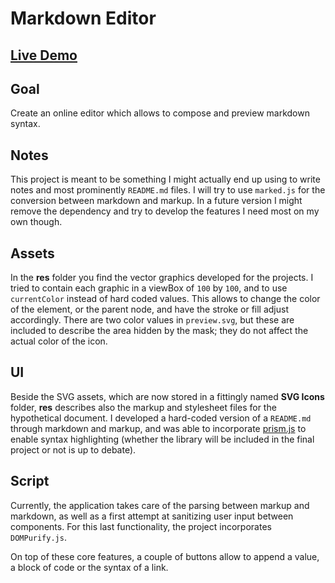 # Markdown Editor

## [Live Demo](https://codepen.io/borntofrappe/full/VwwyGzR)

## Goal

Create an online editor which allows to compose and preview markdown syntax.

## Notes

This project is meant to be something I might actually end up using to write notes and most prominently `README.md` files. I will try to use `marked.js` for the conversion between markdown and markup. In a future version I might remove the dependency and try to develop the features I need most on my own though.

## Assets

In the **res** folder you find the vector graphics developed for the projects. I tried to contain each graphic in a viewBox of `100` by `100`, and to use `currentColor` instead of hard coded values. This allows to change the color of the element, or the parent node, and have the stroke or fill adjust accordingly. There are two color values in `preview.svg`, but these are included to describe the area hidden by the mask; they do not affect the actual color of the icon.

## UI

Beside the SVG assets, which are now stored in a fittingly named **SVG Icons** folder, **res** describes also the markup and stylesheet files for the hypothetical document. I developed a hard-coded version of a `README.md` through markdown and markup, and was able to incorporate [prism.js](https://prismjs.com) to enable syntax highlighting (whether the library will be included in the final project or not is up to debate).

## Script

Currently, the application takes care of the parsing between markup and markdown, as well as a first attempt at sanitizing user input between components. For this last functionality, the project incorporates `DOMPurify.js`.

On top of these core features, a couple of buttons allow to append a value, a block of code or the syntax of a link.
